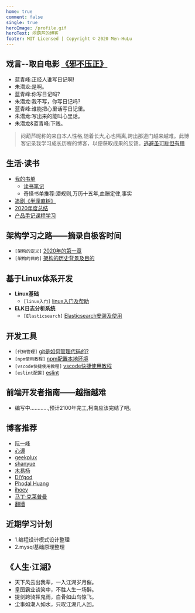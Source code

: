 ```yaml
---
home: true
comment: false
single: true
heroImage: /profile.gif
heroText: 闷葫芦的博客
footer: MIT Licensed | Copyright © 2020 Men-HuLu
---
```


 ## 戏言--取自电影 [《邪不压正》](https://www.bilibili.com/video/av36938060?from=search&seid=3681262953024404982)
- 蓝青峰:正经人谁写日记啊!
- 朱潜龙:是啊。
- 蓝青峰:你写日记吗?
- 朱潜龙:我不写，你写日记吗?
- 蓝青峰:谁能把心里话写日记里。
- 朱潜龙:写出来的能叫心里话。
- 朱潜龙&蓝青峰:下贱。

> 闷葫芦昵称的来自本人性格,随着长大,心也隔离,跨出那道门越来越难。此博客记录我学习成长历程的博客，以便获取成果的反馈。[逃避虽可耻但有用](https://www.bilibili.com/bangumi/play/ep246180?from=search&seid=15988493679209625045)


 ## 生活·读书
  - [我的书单](https://book.douban.com/people/165032053/)
    - [读书笔记](https://yuminjun.cn/docs/notes/刻意练习.html)
    - 奇怪书单推荐:潜规则,万历十五年,血酬定律,事实
  - [追剧《半泽直树》](https://yuminjun.cn/docs/gossip/追剧半泽直树.html)
  - [2020年度总结](https://yuminjun.cn/docs/gossip/2020年度总结.html)
  - [产品手记课程学习](https://yuminjun.cn/docs/gossip/产品手记课程学习.html)

 ## 架构学习之路——摘录自极客时间
  - `[架构的定义]` [2020年的第一章](https://yuminjun.cn/docs/framework/架构是什么.html)
  - `[架构的目的]` [架构的历史背景及目的](https://yuminjun.cn/docs/framework/架构的历史及目的.html)

 ## 基于Linux体系开发
 - **Linux基础**
   - `[linux入门]` [linux入门及帮助](https://yuminjun.cn/docs/linux/1.linux入门及帮助.html)
 - **ELK日志分析系统**
   - `[Elasticsearch]` [Elasticsearch安装及使用](https://yuminjun.cn/docs/elastic/1.Elasticsearch安装及使用.html)
 
 ## 开发工具
  - `[代码管理]` [git是如何管理代码的?](https://yuminjun.cn/docs/tool/git使用教程.html)
  - `[npm使用教程]` [npm配置本地环境](https://yuminjun.cn/docs/tool/npm使用教程.html)
  - `[vscode快捷使用教程]` [vscode快捷使用教程](https://yuminjun.cn/docs/tool/vscode快捷使用教程.html)
  - `[eslint配置]` [eslint](https://yuminjun.cn/docs/tool/eslint配置.html)

 ## 前端开发者指南——越指越难
 - 编写中…………,预计2100年完工,柯南应该完结了吧。 

 ## 博客推荐
  - [阮一峰](https://www.ruanyifeng.com/blog/)
  - [心谭](https://xin-tan.com/)
  - [geekplux](https://geekplux.com/)
  - [shanyue](https://shanyue.tech/)
  - [木易杨](https://muyiy.cn/)
  - [DIYgod](https://diygod.me/)
  - [Phodal Huang](https://www.phodal.com)
  - [ihoey](https://blog.ihoey.com/)
  - [马丁·克莱普曼](https://martin.kleppmann.com/)
  - [翻墙](http://luyiminggonnabeok.cn/)

 ## 近期学习计划
  - 1.编程设计模式设计整理
  - 2.mysql基础原理整理

 ## 《人生·江湖》
- 天下风云出我辈，一入江湖岁月催。
- 皇图霸业谈笑中，不胜人生一场醉。
- 提剑跨骑挥鬼雨，白骨如山鸟惊飞。
- 尘事如潮人如水，只叹江湖几人回。